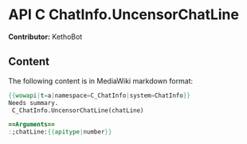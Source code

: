 # API C ChatInfo.UncensorChatLine

**Contributor:** KethoBot

## Content

The following content is in MediaWiki markdown format:

```mediawiki
{{wowapi|t=a|namespace=C_ChatInfo|system=ChatInfo}}
Needs summary.
 C_ChatInfo.UncensorChatLine(chatLine)

==Arguments==
:;chatLine:{{apitype|number}}
```